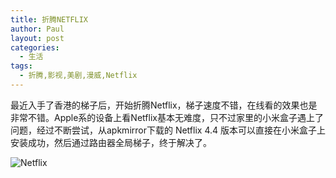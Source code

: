 ```yaml
---
title: 折腾NETFLIX
author: Paul
layout: post
categories:
  - 生活
tags:
  - 折腾,影视,美剧,漫威,Netflix
---
```


最近入手了香港的梯子后，开始折腾Netflix，梯子速度不错，在线看的效果也是非常不错。Apple系的设备上看Netflix基本无难度，只不过家里的小米盒子遇上了问题，经过不断尝试，从apkmirror下载的 Netflix 4.4 版本可以直接在小米盒子上安装成功，然后通过路由器全局梯子，终于解决了。

![Netflix](http://imgs.paulreina.com/2017-0709/netflix.jpg)